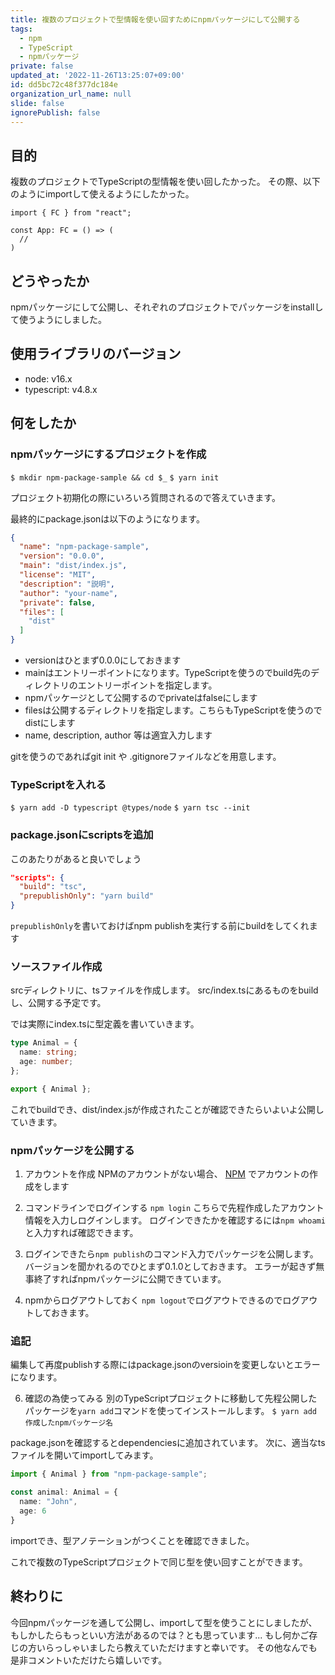 ```yaml
---
title: 複数のプロジェクトで型情報を使い回すためにnpmパッケージにして公開する
tags:
  - npm
  - TypeScript
  - npmパッケージ
private: false
updated_at: '2022-11-26T13:25:07+09:00'
id: dd5bc72c48f377dc184e
organization_url_name: null
slide: false
ignorePublish: false
---
```

## 目的

複数のプロジェクトでTypeScriptの型情報を使い回したかった。
その際、以下のようにimportして使えるようにしたかった。

```App.tsx
import { FC } from "react";

const App: FC = () => (
  //
)
```

## どうやったか

npmパッケージにして公開し、それぞれのプロジェクトでパッケージをinstallして使うようにしました。

## 使用ライブラリのバージョン
- node: v16.x
- typescript: v4.8.x

## 何をしたか

### npmパッケージにするプロジェクトを作成
``$ mkdir npm-package-sample && cd $_``
``$ yarn init``

プロジェクト初期化の際にいろいろ質問されるので答えていきます。

最終的にpackage.jsonは以下のようになります。

```package.json
{
  "name": "npm-package-sample",
  "version": "0.0.0",
  "main": "dist/index.js",
  "license": "MIT",
  "description": "説明",
  "author": "your-name",
  "private": false,
  "files": [
    "dist"
  ]
}
```

- versionはひとまず0.0.0にしておきます
- mainはエントリーポイントになります。TypeScriptを使うのでbuild先のディレクトリのエントリーポイントを指定します。
- npmパッケージとして公開するのでprivateはfalseにします
- filesは公開するディレクトリを指定します。こちらもTypeScriptを使うのでdistにします
- name, description, author 等は適宜入力します

gitを使うのであればgit init や .gitignoreファイルなどを用意します。

### TypeScriptを入れる
`$ yarn add -D typescript @types/node`
`$ yarn tsc --init`

### package.jsonにscriptsを追加
このあたりがあると良いでしょう

```package.json
"scripts": {
  "build": "tsc",
  "prepublishOnly": "yarn build"
}
```

`prepublishOnly`を書いておけばnpm publishを実行する前にbuildをしてくれます

### ソースファイル作成

srcディレクトリに、tsファイルを作成します。
src/index.tsにあるものをbuildし、公開する予定です。

では実際にindex.tsに型定義を書いていきます。
```index.ts
type Animal = {
  name: string;
  age: number;
};

export { Animal };
```

これでbuildでき、dist/index.jsが作成されたことが確認できたらいよいよ公開していきます。

### npmパッケージを公開する

  1. アカウントを作成
    NPMのアカウントがない場合、 [NPM](https://www.npmjs.com/) でアカウントの作成をします

  2. コマンドラインでログインする
    `npm login`
    こちらで先程作成したアカウント情報を入力しログインします。
    ログインできたかを確認するには`npm whoami` と入力すれば確認できます。

  3. ログインできたら`npm publish`のコマンド入力でパッケージを公開します。
    バージョンを聞かれるのでひとまず0.1.0としておきます。
    エラーが起きず無事終了すればnpmパッケージに公開できています。

  4. npmからログアウトしておく
     `npm logout`でログアウトできるのでログアウトしておきます。

### 追記
編集して再度publishする際にはpackage.jsonのversioinを変更しないとエラーになります。

6. 確認の為使ってみる
別のTypeScriptプロジェクトに移動して先程公開したパッケージを`yarn add`コマンドを使ってインストールします。
`$ yarn add 作成したnpmパッケージ名`

package.jsonを確認するとdependenciesに追加されています。
次に、適当なtsファイルを開いてimportしてみます。

```sample.ts
import { Animal } from "npm-package-sample";

const animal: Animal = {
  name: "John",
  age: 6
}
```

importでき、型アノテーションがつくことを確認できました。

これで複数のTypeScriptプロジェクトで同じ型を使い回すことができます。

## 終わりに

今回npmパッケージを通して公開し、importして型を使うことにしましたが、もしかしたらもっといい方法があるのでは？とも思っています...
もし何かご存じの方いらっしゃいましたら教えていただけますと幸いです。
その他なんでも是非コメントいただけたら嬉しいです。
